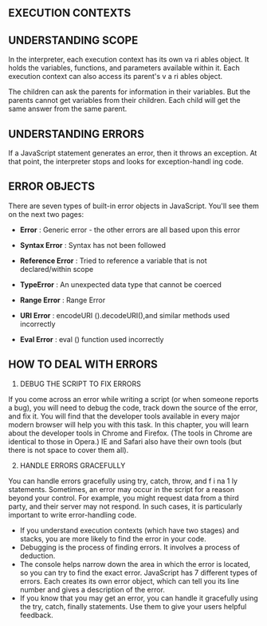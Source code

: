 ## EXECUTION CONTEXTS 


## UNDERSTANDING SCOPE
In the interpreter, each execution context has its own va ri ables object.
It holds the variables, functions, and parameters available within it.
Each execution context can also access its parent's v a ri ables object. 

The children can ask the parents for information in
their variables. But the parents cannot get variables
from their children. Each child will get the same
answer from the same parent. 


## UNDERSTANDING ERRORS
If a JavaScript statement generates an error, then it throws an exception.
At that point, the interpreter stops and looks for exception-handl ing code. 



## ERROR OBJECTS 


There are seven types of built-in error objects in
JavaScript. You'll see them on the next two pages: 

- **Error** : Generic error - the other errors
are all based upon this error 

- **Syntax Error** : Syntax has not been followed

- **Reference Error** : Tried to reference a variable that is
not declared/within scope

- **TypeError** : An unexpected data type that
cannot be coerced 

- **Range Error** : Range Error

- **URI Error** : encodeURI ().decodeURI(),and
similar methods used incorrectly

- **Eval Error** : eval () function used incorrectly



## HOW TO DEAL WITH ERRORS

1. DEBUG THE SCRIPT TO FIX ERRORS

If you come across an error while writing a script
(or when someone reports a bug), you will need to
debug the code, track down the source of the error,
and fix it.
You will find that the developer tools available in
every major modern browser will help you with
this task. In this chapter, you will learn about the
developer tools in Chrome and Firefox. (The tools in
Chrome are identical to those in Opera.)
IE and Safari also have their own tools (but there is
not space to cover them all).


2. HANDLE ERRORS GRACEFULLY

You can handle errors gracefully using try, catch,
throw, and f i na 1 ly statements.
Sometimes, an error may occur in the script for a
reason beyond your control. For example, you might
request data from a third party, and their server
may not respond. In such cases, it is particularly
important to write error-handling code. 






- If you understand execution contexts (which have two
stages) and stacks, you are more likely to find the error
in your code.
- Debugging is the process of finding errors. It involves a
process of deduction.
- The console helps narrow down the area in which the
error is located, so you can try to find the exact error.
JavaScript has 7 different types of errors. Each creates
its own error object, which can tell you its line number
and gives a description of the error.
- If you know that you may get an error, you can handle
it gracefully using the try, catch, finally statements.
Use them to give your users helpful feedback. 
